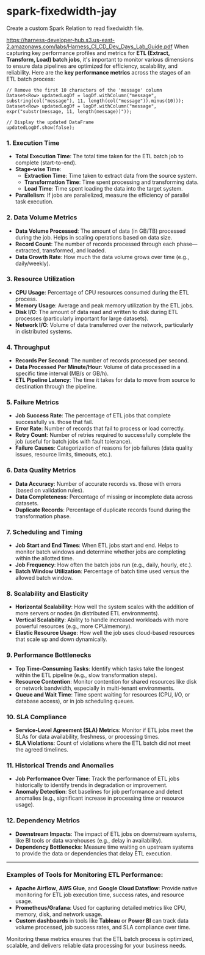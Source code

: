 # spark-fixedwidth-jay
Create a custom Spark Relation to read fixedwidth file.

https://harness-developer-hub.s3.us-east-2.amazonaws.com/labs/Harness_CI_CD_Dev_Days_Lab_Guide.pdf
When capturing key performance profiles and metrics for **ETL (Extract, Transform, Load) batch jobs**, it's important to monitor various dimensions to ensure data pipelines are optimized for efficiency, scalability, and reliability. Here are the **key performance metrics** across the stages of an ETL batch process:

```
// Remove the first 10 characters of the 'message' column
Dataset<Row> updatedLogDf = logDf.withColumn("message", substring(col("message"), 11, length(col("message")).minus(10)));
Dataset<Row> updatedLogDf = logDf.withColumn("message", expr("substr(message, 11, length(message))"));

// Display the updated DataFrame
updatedLogDf.show(false);
```

### **1. Execution Time**
   - **Total Execution Time**: The total time taken for the ETL batch job to complete (start-to-end).
   - **Stage-wise Time**:
     - **Extraction Time**: Time taken to extract data from the source system.
     - **Transformation Time**: Time spent processing and transforming data.
     - **Load Time**: Time spent loading the data into the target system.
   - **Parallelism**: If jobs are parallelized, measure the efficiency of parallel task execution.

### **2. Data Volume Metrics**
   - **Data Volume Processed**: The amount of data (in GB/TB) processed during the job. Helps in scaling operations based on data size.
   - **Record Count**: The number of records processed through each phase—extracted, transformed, and loaded.
   - **Data Growth Rate**: How much the data volume grows over time (e.g., daily/weekly).

### **3. Resource Utilization**
   - **CPU Usage**: Percentage of CPU resources consumed during the ETL process.
   - **Memory Usage**: Average and peak memory utilization by the ETL jobs.
   - **Disk I/O**: The amount of data read and written to disk during ETL processes (particularly important for large datasets).
   - **Network I/O**: Volume of data transferred over the network, particularly in distributed systems.

### **4. Throughput**
   - **Records Per Second**: The number of records processed per second.
   - **Data Processed Per Minute/Hour**: Volume of data processed in a specific time interval (MB/s or GB/h).
   - **ETL Pipeline Latency**: The time it takes for data to move from source to destination through the pipeline.

### **5. Failure Metrics**
   - **Job Success Rate**: The percentage of ETL jobs that complete successfully vs. those that fail.
   - **Error Rate**: Number of records that fail to process or load correctly.
   - **Retry Count**: Number of retries required to successfully complete the job (useful for batch jobs with fault tolerance).
   - **Failure Causes**: Categorization of reasons for job failures (data quality issues, resource limits, timeouts, etc.).

### **6. Data Quality Metrics**
   - **Data Accuracy**: Number of accurate records vs. those with errors (based on validation rules).
   - **Data Completeness**: Percentage of missing or incomplete data across datasets.
   - **Duplicate Records**: Percentage of duplicate records found during the transformation phase.

### **7. Scheduling and Timing**
   - **Job Start and End Times**: When ETL jobs start and end. Helps to monitor batch windows and determine whether jobs are completing within the allotted time.
   - **Job Frequency**: How often the batch jobs run (e.g., daily, hourly, etc.).
   - **Batch Window Utilization**: Percentage of batch time used versus the allowed batch window.

### **8. Scalability and Elasticity**
   - **Horizontal Scalability**: How well the system scales with the addition of more servers or nodes (in distributed ETL environments).
   - **Vertical Scalability**: Ability to handle increased workloads with more powerful resources (e.g., more CPU/memory).
   - **Elastic Resource Usage**: How well the job uses cloud-based resources that scale up and down dynamically.

### **9. Performance Bottlenecks**
   - **Top Time-Consuming Tasks**: Identify which tasks take the longest within the ETL pipeline (e.g., slow transformation steps).
   - **Resource Contention**: Monitor contention for shared resources like disk or network bandwidth, especially in multi-tenant environments.
   - **Queue and Wait Time**: Time spent waiting for resources (CPU, I/O, or database access), or in job scheduling queues.

### **10. SLA Compliance**
   - **Service-Level Agreement (SLA) Metrics**: Monitor if ETL jobs meet the SLAs for data availability, freshness, or processing times.
   - **SLA Violations**: Count of violations where the ETL batch did not meet the agreed timelines.

### **11. Historical Trends and Anomalies**
   - **Job Performance Over Time**: Track the performance of ETL jobs historically to identify trends in degradation or improvement.
   - **Anomaly Detection**: Set baselines for job performance and detect anomalies (e.g., significant increase in processing time or resource usage).

### **12. Dependency Metrics**
   - **Downstream Impacts**: The impact of ETL jobs on downstream systems, like BI tools or data warehouses (e.g., delay in availability).
   - **Dependency Bottlenecks**: Measure time waiting on upstream systems to provide the data or dependencies that delay ETL execution.

---

### **Examples of Tools for Monitoring ETL Performance**:
- **Apache Airflow**, **AWS Glue**, and **Google Cloud Dataflow**: Provide native monitoring for ETL job execution time, success rates, and resource usage.
- **Prometheus/Grafana**: Used for capturing detailed metrics like CPU, memory, disk, and network usage.
- **Custom dashboards** in tools like **Tableau** or **Power BI** can track data volume processed, job success rates, and SLA compliance over time.

Monitoring these metrics ensures that the ETL batch process is optimized, scalable, and delivers reliable data processing for your business needs.

